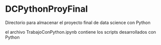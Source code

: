 # DCPythonProyFinal
Directorio para almacenar el proyecto final de data science con Python

el archivo TrabajoConPython.ipynb contiene los scripts desarrollados con Python
